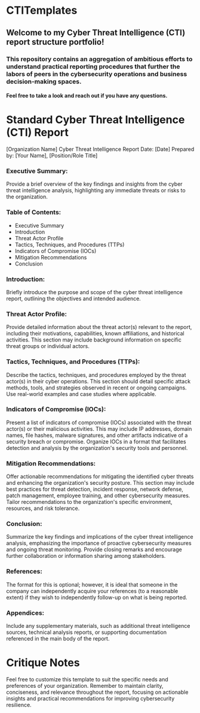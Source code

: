 # CTITemplates
## Welcome to my Cyber Threat Intelligence (CTI) report structure portfolio! 

### This repository contains an aggregation of ambitious efforts to understand practical reporting procedures that further the labors of peers in the cybersecurity operations and business decision-making spaces. 

#### Feel free to take a look and reach out if you have any questions.  

# Standard Cyber Threat Intelligence (CTI) Report

[Organization Name] Cyber Threat Intelligence Report
Date: [Date]
Prepared by: [Your Name], [Position/Role Title]

### Executive Summary:

Provide a brief overview of the key findings and insights from the cyber threat intelligence analysis, highlighting any immediate threats or risks to the organization.

### Table of Contents:

+ Executive Summary
+ Introduction
+ Threat Actor Profile
+ Tactics, Techniques, and Procedures (TTPs)
+ Indicators of Compromise (IOCs)
+ Mitigation Recommendations
+ Conclusion

### Introduction: 

Briefly introduce the purpose and scope of the cyber threat intelligence report, outlining the objectives and intended audience.

### Threat Actor Profile: 

Provide detailed information about the threat actor(s) relevant to the report, including their motivations, capabilities, known affiliations, and historical activities. This section may include background information on specific threat groups or individual actors.

### Tactics, Techniques, and Procedures (TTPs): 

Describe the tactics, techniques, and procedures employed by the threat actor(s) in their cyber operations. This section should detail specific attack methods, tools, and strategies observed in recent or ongoing campaigns. Use real-world examples and case studies where applicable.

### Indicators of Compromise (IOCs): 

Present a list of indicators of compromise (IOCs) associated with the threat actor(s) or their malicious activities. This may include IP addresses, domain names, file hashes, malware signatures, and other artifacts indicative of a security breach or compromise. Organize IOCs in a format that facilitates detection and analysis by the organization's security tools and personnel.

### Mitigation Recommendations: 

Offer actionable recommendations for mitigating the identified cyber threats and enhancing the organization's security posture. This section may include best practices for threat detection, incident response, network defense, patch management, employee training, and other cybersecurity measures. Tailor recommendations to the organization's specific environment, resources, and risk tolerance.

### Conclusion: 

Summarize the key findings and implications of the cyber threat intelligence analysis, emphasizing the importance of proactive cybersecurity measures and ongoing threat monitoring. Provide closing remarks and encourage further collaboration or information sharing among stakeholders.

### References: 

The format for this is optional; however, it is ideal that someone in the company can independently acquire your references (to a reasonable extent) if they wish to independently follow-up on what is being reported.

### Appendices:

Include any supplementary materials, such as additional threat intelligence sources, technical analysis reports, or supporting documentation referenced in the main body of the report.

# Critique Notes

Feel free to customize this template to suit the specific needs and preferences of your organization. Remember to maintain clarity, conciseness, and relevance throughout the report, focusing on actionable insights and practical recommendations for improving cybersecurity resilience.
